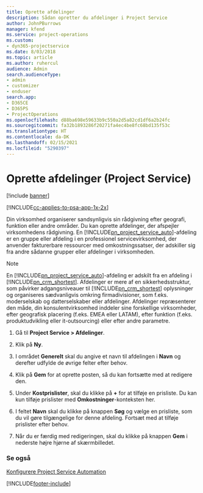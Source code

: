 ```yaml
---
title: Oprette afdelinger
description: Sådan opretter du afdelinger i Project Service
author: JohnPBurrows
manager: kfend
ms.service: project-operations
ms.custom:
- dyn365-projectservice
ms.date: 8/03/2018
ms.topic: article
ms.author: ruhercul
audience: Admin
search.audienceType:
- admin
- customizer
- enduser
search.app:
- D365CE
- D365PS
- ProjectOperations
ms.openlocfilehash: d88ba698e59633b9c550a2d5a82cd1df6a2b24fc
ms.sourcegitcommit: fa32b1893286f20271fa4ec4be8fc68bd135f53c
ms.translationtype: HT
ms.contentlocale: da-DK
ms.lasthandoff: 02/15/2021
ms.locfileid: "5290397"
---
```

# <a name="create-organizational-units-project-service"></a>Oprette afdelinger (Project Service)

[!include [banner](../includes/psa-now-project-operations.md)]

[!INCLUDE[cc-applies-to-psa-app-1x-2x](../includes/cc-applies-to-psa-app-1x-2x.md)]

Din virksomhed organiserer sandsynligvis sin rådgivning efter geografi, funktion eller andre områder. Du kan oprette afdelinger, der afspejler virksomhedens rådgivning. En [!INCLUDE[pn_project_service_auto](../includes/pn-project-service-auto.md)]-afdeling er en gruppe eller afdeling i en professionel servicevirksomhed, der anvender fakturerbare ressourcer med omkostningssatser, der adskiller sig fra andre sådanne grupper eller afdelinger i virksomheden.  
  
> [!NOTE]
>  En [!INCLUDE[pn_project_service_auto](../includes/pn-project-service-auto.md)]-afdeling er adskilt fra en afdeling i [!INCLUDE[pn_crm_shortest](../includes/pn-crm-shortest.md)]. Afdelinger er mere af en sikkerhedsstruktur, som påvirker adgangsniveauer til [!INCLUDE[pn_crm_shortest](../includes/pn-crm-shortest.md)] oplysninger og organiseres sædvanligvis omkring firmadivisioner, som f.eks. moderselskab og datterselskaber eller afdelinger. Afdelinger repræsenterer den måde, din konsulentvirksomhed inddeler sine forskellige virksomheder, efter geografisk placering (f.eks. EMEA eller LATAM), efter funktion (f.eks. produktudvikling eller it-outsourcing) eller efter andre parametre.  
  
1.  Gå til **Project Service > Afdelinger**.  
  
2.  Klik på **Ny**.  
  
3.  I området **Generelt** skal du angive et navn til afdelingen i **Navn** og derefter udfylde de øvrige felter efter behov.  
  
4.  Klik på **Gem** for at oprette posten, så du kan fortsætte med at redigere den.  
  
5.  Under **Kostprislister**, skal du klikke på **+** for at tilføje en prisliste. Du kan kun tilføje prislister med **Omkostninger**-konteksten her.  
  
6.  I feltet **Navn** skal du klikke på knappen **Søg** og vælge en prisliste, som du vil gøre tilgængelige for denne afdeling. Fortsæt med at tilføje prislister efter behov.  
  
7.  Når du er færdig med redigeringen, skal du klikke på knappen **Gem** i nederste højre hjørne af skærmbilledet.  
  
### <a name="see-also"></a>Se også  
 [Konfigurere Project Service Automation](../psa/configure.md)


[!INCLUDE[footer-include](../includes/footer-banner.md)]